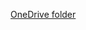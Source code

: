 [OneDrive folder](https://uofnelincoln-my.sharepoint.com/personal/lpuntel2_unl_edu/_layouts/15/onedrive.aspx?id=%2Fpersonal%2Flpuntel2%5Funl%5Fedu%2FDocuments%2FReview%5F11122%5FPRAG%5F2022)